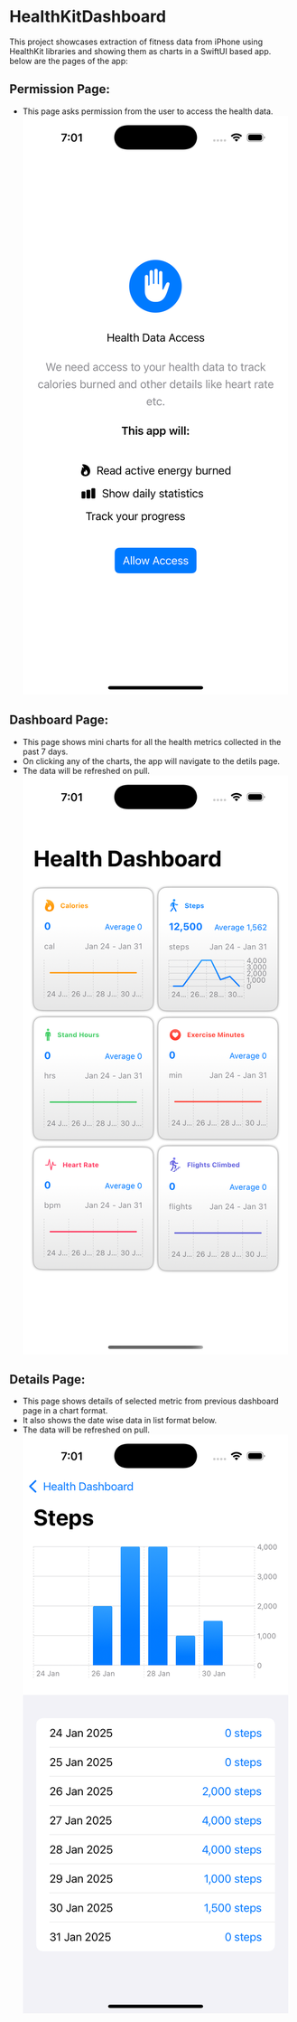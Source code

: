 # HealthKitDashboard
This project showcases extraction of fitness data from iPhone using HealthKit libraries and showing them as charts in a SwiftUI based app.
below are the pages of the app:
## Permission Page:
- This page asks permission from the user to access the health data.
![Permission page](images/permissionPage.png)
## Dashboard Page:
- This page shows mini charts for all the health metrics collected in the past 7 days.
- On clicking any of the charts, the app will navigate to the detils page.
- The data will be refreshed on pull.
![Dashboard page](images/dashboardPage.png)
## Details Page:
- This page shows details of selected metric from previous dashboard page in a chart format.
- It also shows the date wise data in list format below.
- The data will be refreshed on pull.
![Details page](images/Detailpage.png)
